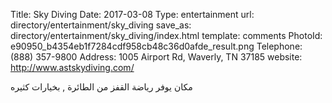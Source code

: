 Title:          Sky Diving
Date:           2017-03-08
Type:           entertainment
url:            directory/entertainment/sky_diving
save_as:        directory/entertainment/sky_diving/index.html
template:       comments
PhotoId:        e90950_b4354eb1f7284cdf958cb48c36d0afde_result.png
Telephone:      (888) 357-9800
Address:        1005 Airport Rd, Waverly, TN 37185
website:        http://www.astskydiving.com/

مكان يوفر رياضة القفز من الطائرة , بخيارات كثيره
